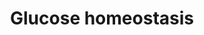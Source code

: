 ---
annotations:
- id: PW:0000553
  parent: regulatory pathway
  type: Pathway Ontology
  value: glucose homeostasis pathway
authors:
- MartijnVanIersel
- Khanspers
- AlexanderPico
- MaintBot
- Egonw
- Mkutmon
- Eweitz
description: An organism-level overview of Glucose homeostasis. At this moment the
  focus is on metabolites that can be measured in the plasma, but it would be nice
  to show the interaction between the different organs (Adipose tissue, Liver, Intestine,
  Muscle) as well as the involvement of hormones other than insulin
last-edited: 2021-05-22
ndex: 087eb77a-8b62-11eb-9e72-0ac135e8bacf
organisms:
- Homo sapiens
redirect_from:
- /index.php/Pathway:WP661
- /instance/WP661
revision: null
schema-jsonld:
- '@context': https://schema.org/
  '@id': https://wikipathways.github.io/pathways/WP661.html
  '@type': Dataset
  creator:
    '@type': Organization
    name: WikiPathways
  description: An organism-level overview of Glucose homeostasis. At this moment the
    focus is on metabolites that can be measured in the plasma, but it would be nice
    to show the interaction between the different organs (Adipose tissue, Liver, Intestine,
    Muscle) as well as the involvement of hormones other than insulin
  keywords:
  - Arginine
  - B-OH-butyrate
  - Citrulline
  - GCA
  - GCDCA
  - Glucose
  - Glycerol
  - Glycolysis
  - Hippuric acid
  - Histidine
  - Hypoxanthine
  - Insulin
  - Isoleucine
  - Ketogenesis
  - Lactate
  - Lipolysis
  - Lysine
  - Malate
  - Methionine
  - Ornithine
  - Phenylalanine
  - Proteolysis
  - Pyruvate
  - TCDCA
  - Tyrosine
  - valine
  license: CC0
  name: Glucose homeostasis
seo: CreativeWork
title: Glucose homeostasis
wpid: WP661
---
